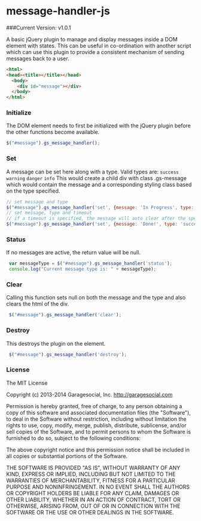 message-handler-js
==================

###Current Version: v1.0.1

A basic jQuery plugin to manage and display messages inside a DOM element with states. This can be useful in co-ordination with another script which can use this plugin to provide a consistent mechanism of sending messages back to a user.

```html
<html>
<head><title></title></head>
  <body>
    <div id="message"></div>
  </body>
</html>
```

### Initialize
The DOM element needs to first be initialized with the jQuery plugin before the other functions become available.
```javascript
$("#message").gs_message_handler();
```

### Set
A message can be set here along with a type. Valid types are: ```success``` ```warning``` ```danger``` ```info```
This would create a child div with class .gs-message which would contain the message and a corresponding styling class based on the type specified.
```javascript
// set message and type
$("#message").gs_message_handler('set', {message: 'In Progress', type: 'warning'});
// set message, type and timeout
// if a timeout is specified, the message will auto clear after the specified time
$("#message").gs_message_handler('set', {message: 'Done!', type: 'succes', timeout: 500});
```

### Status
If no messages are active, the return value will be null.
```javascript
 var messageType = $("#message").gs_message_handler('status');
 console.log("Current message type is: " + messageType);
```

### Clear
Calling this function sets null on both the message and the type and also clears the html of the div.
```javascript
 $("#message").gs_message_handler('clear');
```

### Destroy
This destroys the plugin on the element.
```javascript
 $("#message").gs_message_handler('destroy');
```

### License
The MIT License

Copyright (c) 2013-2014 Garagesocial, Inc. http://garagesocial.com

Permission is hereby granted, free of charge, to any person obtaining a copy
of this software and associated documentation files (the "Software"), to deal
in the Software without restriction, including without limitation the rights
to use, copy, modify, merge, publish, distribute, sublicense, and/or sell
copies of the Software, and to permit persons to whom the Software is
furnished to do so, subject to the following conditions:

The above copyright notice and this permission notice shall be included in
all copies or substantial portions of the Software.

THE SOFTWARE IS PROVIDED "AS IS", WITHOUT WARRANTY OF ANY KIND, EXPRESS OR
IMPLIED, INCLUDING BUT NOT LIMITED TO THE WARRANTIES OF MERCHANTABILITY,
FITNESS FOR A PARTICULAR PURPOSE AND NONINFRINGEMENT. IN NO EVENT SHALL THE
AUTHORS OR COPYRIGHT HOLDERS BE LIABLE FOR ANY CLAIM, DAMAGES OR OTHER
LIABILITY, WHETHER IN AN ACTION OF CONTRACT, TORT OR OTHERWISE, ARISING FROM,
OUT OF OR IN CONNECTION WITH THE SOFTWARE OR THE USE OR OTHER DEALINGS IN
THE SOFTWARE.
